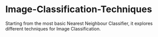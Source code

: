 # Image-Classification-Techniques
Starting from the most basic Nearest Neighbour Classifier, it explores different techniques for Image Classification. 
